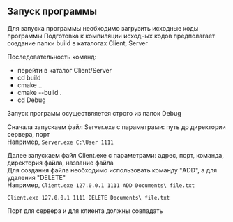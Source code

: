 ## Запуск программы
Для запуска программы необходимо загрузить исходные коды программы
Подготовка к компиляции исходных кодов предполагает создание папки build в каталогах Client, Server

Последовательность команд:
- перейти в каталог Client/Server
- cd build
- cmake ..
- cmake --build .
- cd Debug

Запуск программ осуществляется строго из папок Debug

Сначала запускаем файл Server.exe с параметрами: путь до директории сервера, порт <br>
Например, 
`Server.exe C:\User 1111`

Далее запускаем файл Client.exe с параметрами: адрес, порт, команда, директория файла, название файла <br>
Для создания файла необходимо использовать команду "ADD", а для удаления "DELETE" <br>
Например, 
`Client.exe 127.0.0.1 1111 ADD Documents\ file.txt`

`Client.exe 127.0.0.1 1111 DELETE Documents\ file.txt`
          
Порт для сервера и для клиента должны совпадать
